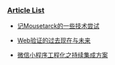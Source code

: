 ### [Article List](https://qcft.github.io)

+ [记Mousetarck的一些技术尝试](https://qcft.github.io/article/2019/08/15/some-way-to-deal-mouse-track.html)

+ [Web验证的过去现在与未来](https://qcft.github.io/article/2019/08/29/web-authentication-time.html)

+ [微信小程序工程化之持续集成方案](https://qcft.github.io/article/2019/10/31/wechat-ci.html)